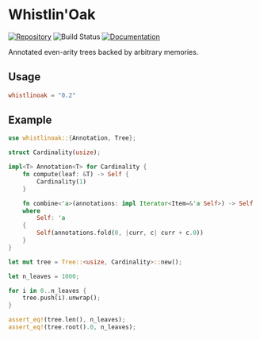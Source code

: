 # Whistlin'Oak

[![Repository](https://img.shields.io/badge/github-whistlinoak-darkgreen?logo=github)](https://github.com/ureeves/whistlinoak)
![Build Status](https://github.com/ureeves/whistlinoak/workflows/build/badge.svg)
[![Documentation](https://img.shields.io/badge/docs-whistlinoak-orange?logo=rust)](https://docs.rs/whistlinoak/)

Annotated even-arity trees backed by arbitrary memories.

## Usage
```toml
whistlinoak = "0.2"
```

## Example
```rust 
use whistlinoak::{Annotation, Tree};

struct Cardinality(usize);

impl<T> Annotation<T> for Cardinality {
    fn compute(leaf: &T) -> Self {
        Cardinality(1)
    }

    fn combine<'a>(annotations: impl Iterator<Item=&'a Self>) -> Self
    where
        Self: 'a
    {
        Self(annotations.fold(0, |curr, c| curr + c.0))
    }
}

let mut tree = Tree::<usize, Cardinality>::new();

let n_leaves = 1000;

for i in 0..n_leaves {
    tree.push(i).unwrap();
}

assert_eq!(tree.len(), n_leaves);
assert_eq!(tree.root().0, n_leaves);
```
